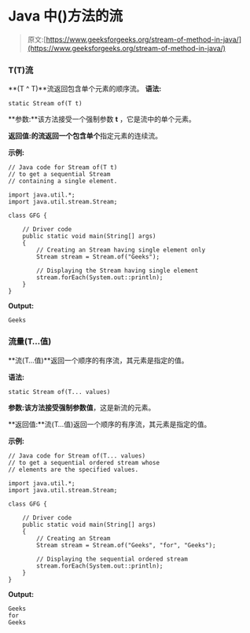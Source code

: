 # Java 中()方法的流

> 原文:[https://www.geeksforgeeks.org/stream-of-method-in-java/](https://www.geeksforgeeks.org/stream-of-method-in-java/)

### **T(T)流**

**(T ^ T)**流返回包含单个元素的顺序流。
**语法:**

```
static Stream of(T t)

```

**参数:**该方法接受一个强制参数 **t** ，它是流中的单个元素。

**返回值:**的流返回一个包含**单个**指定元素的连续流。

**示例:**

```
// Java code for Stream of(T t)
// to get a sequential Stream
// containing a single element.

import java.util.*;
import java.util.stream.Stream;

class GFG {

    // Driver code
    public static void main(String[] args)
    {
        // Creating an Stream having single element only
        Stream stream = Stream.of("Geeks");

        // Displaying the Stream having single element
        stream.forEach(System.out::println);
    }
}
```

**Output:**

```
Geeks

```

### **流量(T…值)**

**流(T…值)**返回一个顺序的有序流，其元素是指定的值。

**语法:**

```
static Stream of(T... values)

```

**参数:**该方法接受强制参数**值**，这是新流的元素。

**返回值:**流(T…值)返回一个顺序的有序流，其元素是指定的值。

**示例:**

```
// Java code for Stream of(T... values)
// to get a sequential ordered stream whose
// elements are the specified values.

import java.util.*;
import java.util.stream.Stream;

class GFG {

    // Driver code
    public static void main(String[] args)
    {
        // Creating an Stream
        Stream stream = Stream.of("Geeks", "for", "Geeks");

        // Displaying the sequential ordered stream
        stream.forEach(System.out::println);
    }
}
```

**Output:**

```
Geeks
for
Geeks

```